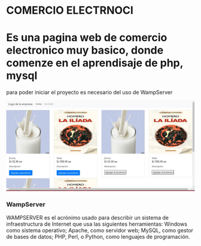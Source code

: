 # COMERCIO ELECTRNOCI

# Es una pagina web de comercio electronico muy basico, donde comenze en el aprendisaje de php, mysql

para poder iniciar el proyecto es necesario del uso de WampServer

![alt text](presentacion.jpg "Presentacion de la pagina")

### WampServer

WAMPSERVER es el acrónimo usado para describir un sistema de infraestructura de Internet que usa las siguientes herramientas: Windows como sistema operativo; Apache, como servidor web; MySQL, como gestor de bases de datos; PHP, Perl, o Python, como lenguajes de programación.
